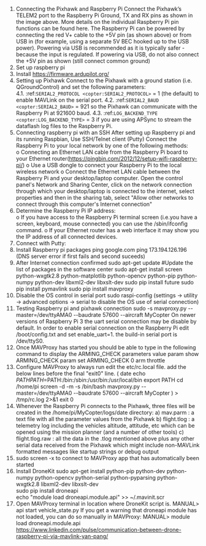 1. Connecting the Pixhawk and Raspberry Pi
   Connect the Pixhawk’s TELEM2 port to the Raspberry Pi Ground, TX and RX pins as shown in the image above. More details on the individual Raspberry Pi pin functions can be found here. The Raspberry Pi can be powered by connecting the red V+ cable to the +5V pin (as shown above) or from USB in (for example, using a separate 5V BEC hooked up to the USB power). Powering via USB is recommended as it is typically safer - because the input is regulated. If powering via USB, do not also connect the +5V pin as shown (still connect common ground)
2. Set up raspberry pi
3. Install https://firmware.ardupilot.org/
4. Setting up Pixhawk
   Connect to the Pixhawk with a ground station (i.e. QGroundControl) and set the following parameters:  
   4.1. :ref:`SERIAL2_PROTOCOL <copter:SERIAL2_PROTOCOL>` = 1 (the default) to enable MAVLink on the serial port.
   4.2. :ref:`SERIAL2_BAUD   <copter:SERIAL2_BAUD>` = 921 so the Pixhawk can communicate with the Raspberry Pi at 921600 baud.
   4.3. :ref:`LOG_BACKEND_TYPE  <copter:LOG_BACKEND_TYPE>` = 3 if you are using APSync to stream the dataflash log files to the Raspberry Pi.
5. Connecting raspberry pi with an SSH
   After setting up Raspberry pi and its running Raspbian,
   Use SSH/Telnet client (Putty)
   Connect the Raspberry Pi to your local network by one of the following methods:  
   o Connecting an Ethernet LAN cable from the Raspberry Pi board to your Ethernet router(https://pingbin.com/2012/12/setup-wifi-raspberry-pi/)
   o Use a USB dongle to connect your Raspberry Pi to the local wireless network
   o Connect the Ethernet LAN cable between the Raspberry Pi and your desktop/laptop computer. Open the control panel's Network and Sharing Center, click on the network connection through which your desktop/laptop is connected to the internet, select properties and then in the sharing tab, select "Allow other networks to connect through this computer's Internet connection"
6. Determine the Raspberry Pi IP address:  
   o If you have access to the Raspberry Pi terminal screen (i.e.you have a screen, keyboard, mouse connected) you can use the /sbin/ifconfig command.
   o If your Ethernet router has a web interface it may show you the IP address of all connected devices.
7. Connect with Putty:
8. Install Raspberry pi packages
   ping google.com
   ping 173.194.126.196
   (DNS server error if first fails and second suceeds)
9. After Internet connection confirmed
   sudo apt-get update #Update the list of packages in the software center
   sudo apt-get install screen python-wxgtk2.8 python-matplotlib python-opencv python-pip python-numpy python-dev libxml2-dev libxslt-dev
   sudo pip install future
   sudo pip install pymavlink
   sudo pip install mavproxy
10. Disable the OS control in serial port
    sudo raspi-config
    (settings -> utility -> advanced options -> serial to disable the OS use of serial connection)
11. Testing Raspberry pi and pixhawk connection
    sudo -s
    mavproxy.py --master=/dev/ttyAMA0 --baudrate 57600 --aircraft MyCopter
    On newer versions of Raspberry Pi 3 the uart serial connection may be disable by default. In order to enable serial connection on the Raspberry Pi edit /boot/config.txt and set enable_uart=1. the build-in serial port is /dev/ttyS0.
12. Once MAVProxy has started you should be able to type in the following command to display the ARMING_CHECK parameters value
    param show ARMING_CHECK
    param set ARMING_CHECK 0
    arm throttle
13. Configure MAVProxy to always run
    edit the etc/rc.local file. add the below lines before the final "exit0" line.
    (
    date
    echo $PATH 
    PATH=$PATH:/bin:/sbin:/usr/bin:/usr/local/bin
    export PATH
    cd /home/pi
    screen -d -m -s /bin/bash mavproxy.py --master=/dev/ttyAMA0 --baudrate 57600 --aircraft MyCopter
    ) > /tmp/rc.log 2>&1
    exit 0
14. Whenever the Raspberry Pi connects to the Pixhawk, three files will be created in the /home/pi/MyCopter/logs/date directory:
    a) mav.parm : a text file with all the parameter values from the Pixhawk
    b) flight.tlog : a telemetry log including the vehicles altitude, attitude, etc which can be opened using the mission planner (and a number of other tools)
    c) flight.tlog.raw : all the data in the .tlog mentioned above plus any other serial data received from the Pixhawk which might include non-MAVLink formatted messages like startup strings or debug output
15. sudo screen -x to connect to MAVProxy app that has automatically been started
16. Install DroneKit
    sudo apt-get install python-pip python-dev python-numpy python-opencv python-serial python-pyparsing python-wxgtk2.8 libxml2-dev libxslt-dev  
    sudo pip install droneapi  
    echo "module load droneapi.module.api" >> ~/.mavinit.scr
17. Open MAVProxy terminal in location where DroneKit script is.
    MANUAL> api start vehicle_state.py
    If you get a warning that droneapi module has not loaded, you can do so manually in MAVProxy:
    MANUAL> module load droneapi.module.api
    https://www.linkedin.com/pulse/communication-between-drone-raspberry-pi-via-mavlink-yan-pang/
